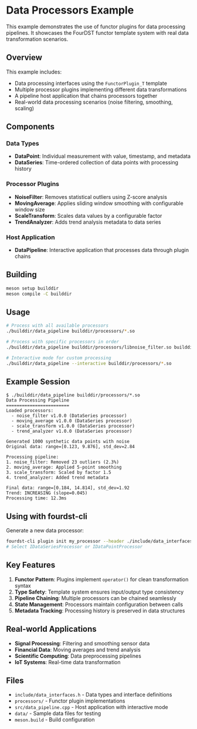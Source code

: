 # Data Processors Example

This example demonstrates the use of functor plugins for data processing pipelines. It showcases the FourDST functor template system with real data transformation scenarios.

## Overview

This example includes:
- Data processing interfaces using the `FunctorPlugin_T` template
- Multiple processor plugins implementing different data transformations
- A pipeline host application that chains processors together
- Real-world data processing scenarios (noise filtering, smoothing, scaling)

## Components

### Data Types
- **DataPoint**: Individual measurement with value, timestamp, and metadata
- **DataSeries**: Time-ordered collection of data points with processing history

### Processor Plugins
- **NoiseFilter**: Removes statistical outliers using Z-score analysis
- **MovingAverage**: Applies sliding window smoothing with configurable window size
- **ScaleTransform**: Scales data values by a configurable factor
- **TrendAnalyzer**: Adds trend analysis metadata to data series

### Host Application
- **DataPipeline**: Interactive application that processes data through plugin chains

## Building

```bash
meson setup builddir
meson compile -C builddir
```

## Usage

```bash
# Process with all available processors
./builddir/data_pipeline builddir/processors/*.so

# Process with specific processors in order
./builddir/data_pipeline builddir/processors/libnoise_filter.so builddir/processors/libmoving_average.so

# Interactive mode for custom processing
./builddir/data_pipeline --interactive builddir/processors/*.so
```

## Example Session

```
$ ./builddir/data_pipeline builddir/processors/*.so
Data Processing Pipeline
========================
Loaded processors:
  - noise_filter v1.0.0 (DataSeries processor)
  - moving_average v1.0.0 (DataSeries processor)  
  - scale_transform v1.0.0 (DataSeries processor)
  - trend_analyzer v1.0.0 (DataSeries processor)

Generated 1000 synthetic data points with noise
Original data: range=[0.123, 9.876], std_dev=2.84

Processing pipeline:
1. noise_filter: Removed 23 outliers (2.3%)
2. moving_average: Applied 5-point smoothing
3. scale_transform: Scaled by factor 1.5
4. trend_analyzer: Added trend metadata

Final data: range=[0.184, 14.814], std_dev=1.92
Trend: INCREASING (slope=0.045)
Processing time: 12.3ms
```

## Using with fourdst-cli

Generate a new data processor:

```bash
fourdst-cli plugin init my_processor --header ./include/data_interfaces.h
# Select IDataSeriesProcessor or IDataPointProcessor
```

## Key Features

1. **Functor Pattern**: Plugins implement `operator()` for clean transformation syntax
2. **Type Safety**: Template system ensures input/output type consistency
3. **Pipeline Chaining**: Multiple processors can be chained seamlessly
4. **State Management**: Processors maintain configuration between calls
5. **Metadata Tracking**: Processing history is preserved in data structures

## Real-world Applications

- **Signal Processing**: Filtering and smoothing sensor data
- **Financial Data**: Moving averages and trend analysis
- **Scientific Computing**: Data preprocessing pipelines
- **IoT Systems**: Real-time data transformation

## Files

- `include/data_interfaces.h` - Data types and interface definitions
- `processors/` - Functor plugin implementations
- `src/data_pipeline.cpp` - Host application with interactive mode
- `data/` - Sample data files for testing
- `meson.build` - Build configuration
